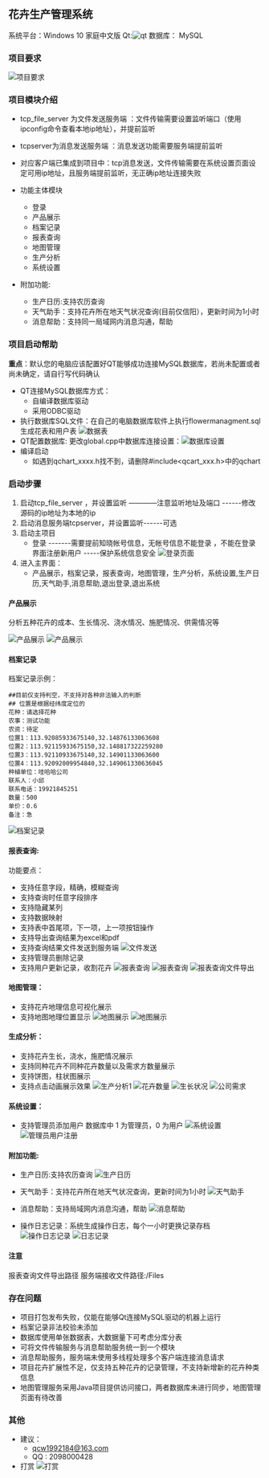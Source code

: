 ## 花卉生产管理系统
系统平台：Windows 10 家庭中文版
Qt:![qt](./image_md/qtcreator.jpg)
数据库： MySQL
### 项目要求
![项目要求](./image_md/项目要求.png)
### 项目模块介绍
- tcp_file_server 为文件发送服务端 ：文件传输需要设置监听端口（使用ipconfig命令查看本地ip地址），并提前监听
- tcpserver为消息发送服务端 ：消息发送功能需要服务端提前监听

- 对应客户端已集成到项目中：tcp消息发送，文件传输需要在系统设置页面设定可用ip地址，且服务端提前监听，无正确ip地址连接失败

- 功能主体模块
    - 登录
    - 产品展示
	- 档案记录
	- 报表查询
	- 地图管理
	- 生产分析
	- 系统设置
- 附加功能:
	- 生产日历:支持农历查询
	- 天气助手：支持花卉所在地天气状况查询(目前仅信阳），更新时间为1小时
	- 消息帮助：支持同一局域网内消息沟通，帮助

### 项目启动帮助
**重点**：默认您的电脑应该配置好QT能够成功连接MySQL数据库，若尚未配置或者尚未确定，请自行写代码确认
- QT连接MySQL数据库方式：
  - 自编译数据库驱动
  - 采用ODBC驱动
- 执行数据库SQL文件：在自己的电脑数据库软件上执行flowermanagment.sql生成花表和用户表 ![数据表](./image_md/数据库表.jpg)
- QT配置数据库: 更改global.cpp中数据库连接设置：![数据库设置](./image_md/数据库设置.jpg)
- 编译启动
  - 如遇到qchart_xxxx.h找不到，请删除#include<qcart_xxx.h>中的qchart

### 启动步骤

1.  启动tcp_file_server ，并设置监听  ————注意监听地址及端口  ------修改源码的ip地址为本地的ip
2.  启动消息服务端tcpserver，并设置监听------可选
3.  启动主项目
    - 登录  -------需要提前知晓帐号信息，无帐号信息不能登录 ，不能在登录界面注册新用户  -----保护系统信息安全
    ![登录页面](./image_md/登录页面.jpg)
4. 进入主界面：
	- 产品展示，档案记录，报表查询，地图管理，生产分析，系统设置,生产日历,天气助手,消息帮助,退出登录,退出系统

#### 产品展示
分析五种花卉的成本、生长情况、浇水情况、施肥情况、供需情况等  

![产品展示](./image_md/产品展示1.jpg)
![产品展示](./image_md/产品展示2.jpg)

#### 档案记录
档案记录示例：
```
##目前仅支持判空，不支持对各种非法输入的判断
## 位置是根据经纬度定位的
花种：请选择花种
农事：测试功能
农资：待定
位置1：113.92085933675140,32.14876133063608
位置2：113.92115933675150,32.148817322259280
位置3：113.92110933675140,32.14901133063600
位置4：113.92092009954840,32.149061330636045
种植单位：哇哈哈公司
联系人：小邱
联系电话：19921845251
数量：500
单价：0.6
备注：急
```
![档案记录](./image_md/档案记录.jpg)

#### 报表查询:
功能要点：
   - 支持任意字段，精确，模糊查询
   - 支持查询时任意字段排序
   - 支持隐藏某列
   - 支持数据映射
   - 支持表中首尾项，下一项，上一项按钮操作
   - 支持导出查询结果为excel和pdf
   - 支持查询结果文件发送到服务端
![文件发送](./image_md/文件发送服务.jpg)
   - 支持管理员删除记录
   - 支持用户更新记录，收割花卉
![报表查询](./image_md/报表查询.jpg)
![报表查询](./image_md/报表查询1.jpg)
![报表查询文件导出](./image_md/报表查询文件导出.jpg)

#### 地图管理：
   - 支持花卉地理信息可视化展示
   - 支持地图地理位置显示
![地图展示](./image_md/地图展示1.jpg)
![地图展示](./image_md/地图展示.jpg)

#### 生成分析：
- 支持花卉生长，浇水，施肥情况展示
- 支持同种花卉不同种花卉数量以及需求方数量展示
- 支持饼图，柱状图展示
- 支持点击动画展示效果
![生产分析1](./image_md/生成分析.jpg)
![花卉数量](./image_md/花卉数量.jpg)
![生长状况](./image_md/生长状况.jpg)
![公司需求](./image_md/公司需求方.jpg)

#### 系统设置：
  - 支持管理员添加用户
	    数据库中 1 为管理员，0 为用户
![系统设置](./image_md/系统设置.jpg)
![管理员用户注册](./image_md/管理员用户注册.jpg)

#### 附加功能:
- 生产日历:支持农历查询
![生产日历](./image_md/生产日历.jpg)

- 天气助手：支持花卉所在地天气状况查询，更新时间为1小时
  ![天气助手](./image_md/天气助手.jpg)

- 消息帮助：支持局域网内消息沟通，帮助
  ![消息帮助](./image_md/消息帮助.jpg)

- 操作日志记录：系统生成操作日志，每个一小时更换记录存档
![操作日志记录](./image_md/操作日志.jpg)
![日志记录](./image_md/日志记录.jpg)

#### 注意
报表查询文件导出路径
服务端接收文件路径:/Files

### 存在问题
- 项目打包发布失败，仅能在能够Qt连接MySQL驱动的机器上运行
- 档案记录非法校验未添加
- 数据库使用单张数据表，大数据量下可考虑分库分表
- 可将文件传输服务与消息帮助服务统一到一个模块
- 消息帮助服务，服务端未使用多线程处理多个客户端连接消息请求
- 项目花卉扩展性不足，仅支持五种花卉的记录管理，不支持新增新的花卉种类信息
- 地图管理服务采用Java项目提供访问接口，两者数据库未进行同步，地图管理页面有待改善

### 其他
- 建议：
    - qcw1992184@163.com
    - QQ : 2098000428
- 打赏
  ![打赏](./image_md/赞赏码.png)
  